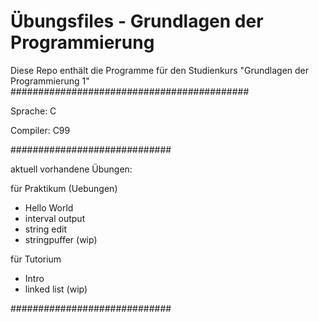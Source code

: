Übungsfiles - Grundlagen der Programmierung
===========================================
Diese Repo enthält die Programme für den Studienkurs "Grundlagen der Programmierung 1"
###########################################

Sprache:  C

Compiler: C99

#############################

aktuell vorhandene Übungen:

für Praktikum (Uebungen)
+ Hello World
+ interval output
+ string edit
+ stringpuffer (wip)

für Tutorium
+ Intro
+ linked list (wip)

#############################
